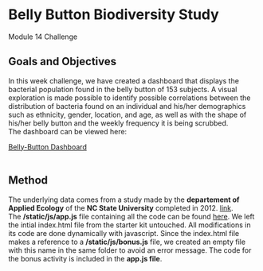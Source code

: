 # Belly Button Biodiversity Study
Module 14 Challenge


## Goals and Objectives ##
In this week challenge, we have created a dashboard that displays the bacterial population found in the belly button of 153 subjects. A visual exploration is made possible to identify possible correlations between the distribution of bacteria found on an individual and his/her demographics such as ethnicity, gender, location, and age, as well as with the shape of his/her belly button and the weekly frequency it is being scrubbed. <br>
The dashboard can be viewed here: 

[Belly-Button Dashboard](https://xoffvsg.github.io/belly-button-challenge/)
<br><br>

## Method ##
The underlying data comes from a study made by the __departement of Applied Ecology__ of the __NC State University__ completed in 2012. [link](https://robdunnlab.com/projects/belly-button-biodiversity/).
<br> 
The __/static/js/app.js__ file containing all the code can be found [here](https://github.com/xoffvsg/belly-button-challenge/blob/main/static/js/app.js).
We left the intial index.html file from the starter kit untouched. All modifications in its code are done dynamically with javascript. Since the index.html file makes a reference to a __/static/js/bonus.js__ file, we created an empty file with this name in the same folder to avoid an error message. The code for the bonus activity is included in the __app.js file__.<br>
<br><br>
